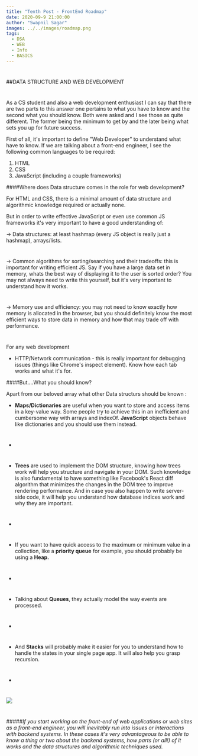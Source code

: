 ```yaml
---
title: "Tenth Post - FrontEnd Roadmap"
date: 2020-09-9 21:00:00
author: "Swapnil Sagar"
images: ../../images/roadmap.png
tags:
  - DSA
  - WEB
  - Info
  - BASICS
---
```


#

##DATA STRUCTURE AND WEB DEVELOPMENT

#

As a CS student and also a web development enthusiast I can say that there are two parts to this answer one pertains to what you have to know and the second what you should know. Both were asked and I see those as quite different. The former being the minimum to get by and the later being what sets you up for future success.

First of all, it's important to define "Web Developer" to understand what have to know. If we are talking about a front-end engineer, I see the following common languages to be required:

1. HTML
2. CSS
3. JavaScript (including a couple frameworks)

####Where does Data structure comes in the role for web development?

For HTML and CSS, there is a minimal amount of data structure and algorithmic knowledge required or actually none.

But in order to write effective JavaScript or even use common JS frameworks it's very important to have a good understanding of:

-> Data structures: at least hashmap (every JS object is really just a hashmap), arrays/lists.

#

-> Common algorithms for sorting/searching and their tradeoffs: this is important for writing efficient JS. Say if you have a large data set in memory, whats the best way of displaying it to the user is sorted order? You may not always need to write this yourself, but it's very important to understand how it works.

#

-> Memory use and efficiency: you may not need to know exactly how memory is allocated in the browser, but you should definitely know the most efficient ways to store data in memory and how that may trade off with performance.

#

For any web development

- HTTP/Network communication - this is really important for debugging issues (things like Chrome's inspect element). Know how each tab works and what it's for.

####But....What you should know?

Apart from our beloved array what other Data structurs should be known :

- **Maps/Dictionaries** are useful when you want to store and access items in a key-value way. Some people try to achieve this in an inefficient and cumbersome way with arrays and indexOf. **JavaScript** objects behave like dictionaries and you should use them instead.
- #
- **Trees** are used to implement the DOM structure, knowing how trees work will help you structure and navigate in your DOM. Such knowledge is also fundamental to have something like Facebook's React diff algorithm that minimizes the changes in the DOM tree to improve rendering performance. And in case you also happen to write server-side code, it will help you understand how database indices work and why they are important.
- #
- If you want to have quick access to the maximum or minimum value in a collection, like a **priority queue** for example, you should probably be using a **Heap.**
- #
- Talking about **Queues**, they actually model the way events are processed.
- #
- And **Stacks** will probably make it easier for you to understand how to handle the states in your single page app. It will also help you grasp recursion.
- #

![](https://i.ibb.co/X8pstj3/progdesk.png)

#

#####_If you start working on the front-end of web applications or web sites as a front-end engineer, you will inevitably run into issues or interactions with backend systems. In these cases it's very advantageous to be able to know a thing or two about the backend systems, how parts (or all!) of it works and the data structures and algorithmic techniques used._

#

#
